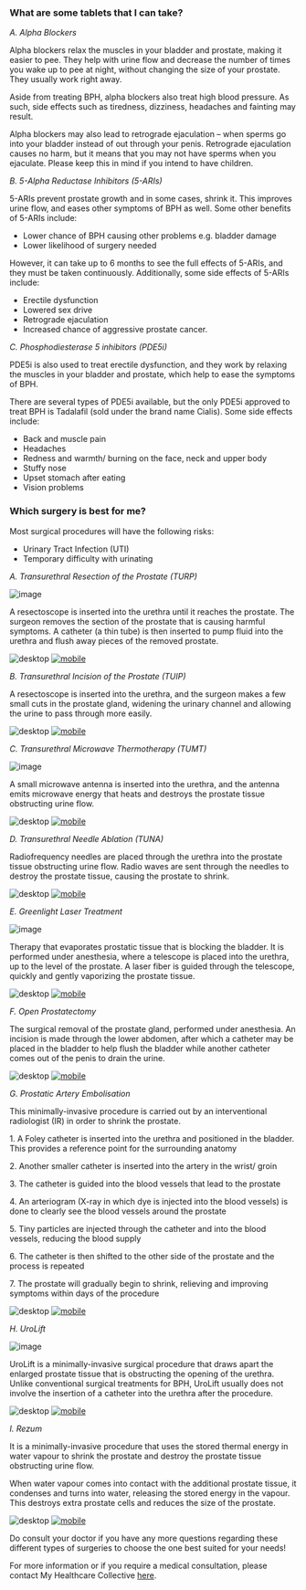 ### What are some tablets that I can take?

_A. Alpha Blockers_

Alpha blockers relax the muscles in your bladder and prostate, making it easier to pee. They help with urine flow and decrease the number of times you wake up to pee at night, without changing the size of your prostate. They usually work right away.

Aside from treating BPH, alpha blockers also treat high blood pressure. As such, side effects such as tiredness, dizziness, headaches and fainting may result.

Alpha blockers may also lead to retrograde ejaculation – when sperms go into your bladder instead of out through your penis. Retrograde ejaculation causes no harm, but it means that you may not have sperms when you ejaculate. Please keep this in mind if you intend to have children.

_B. 5-Alpha Reductase Inhibitors (5-ARIs)_

5-ARIs prevent prostate growth and in some cases, shrink it. This improves urine flow, and eases other symptoms of BPH as well. Some other benefits of 5-ARIs include:

- Lower chance of BPH causing other problems e.g. bladder damage
- Lower likelihood of surgery needed

However, it can take up to 6 months to see the full effects of 5-ARIs, and they must be taken continuously. Additionally, some side effects of 5-ARIs include:

- Erectile dysfunction
- Lowered sex drive
- Retrograde ejaculation
- Increased chance of aggressive prostate cancer.

_C. Phosphodiesterase 5 inhibitors (PDE5i)_

PDE5i is also used to treat erectile dysfunction, and they work by relaxing the muscles in your bladder and prostate, which help to ease the symptoms of BPH.

There are several types of PDE5i available, but the only PDE5i approved to treat BPH is Tadalafil (sold under the brand name Cialis). Some side effects include:

- Back and muscle pain
- Headaches
- Redness and warmth/ burning on the face, neck and upper body
- Stuffy nose
- Upset stomach after eating
- Vision problems

### Which surgery is best for me?

Most surgical procedures will have the following risks:

- Urinary Tract Infection (UTI)
- Temporary difficulty with urinating

_A. Transurethral Resection of the Prostate (TURP)_

![image](/assets/post-images/post10a.png#center)

A resectoscope is inserted into the urethra until it reaches the prostate. The surgeon removes the section of the prostate that is causing harmful symptoms. A catheter (a thin tube) is then inserted to pump fluid into the urethra and flush away pieces of the removed prostate.

![desktop](/assets/post-images/post10e.png#desktop) 
[![mobile](/assets/post-images/post10f.png#mobile)](/assets/post-images/post10f.png)


_B. Transurethral Incision of the Prostate (TUIP)_

A resectoscope is inserted into the urethra, and the surgeon makes a few small cuts in the prostate gland, widening the urinary channel and allowing the urine to pass through more easily.

![desktop](/assets/post-images/post10h.png#desktop) 
[![mobile](/assets/post-images/post10i.png#mobile)](/assets/post-images/post10i.png)

_C. Transurethral Microwave Thermotherapy (TUMT)_

![image](/assets/post-images/post10b.png#center)

A small microwave antenna is inserted into the urethra, and the antenna emits microwave energy that heats and destroys the prostate tissue obstructing urine flow.

![desktop](/assets/post-images/post10j.png#desktop) 
[![mobile](/assets/post-images/post10k.png#mobile)](/assets/post-images/post10k.png)

_D. Transurethral Needle Ablation (TUNA)_

Radiofrequency needles are placed through the urethra into the prostate tissue obstructing urine flow. Radio waves are sent through the needles to destroy the prostate tissue, causing the prostate to shrink.

![desktop](/assets/post-images/post10l.png#desktop) 
[![mobile](/assets/post-images/post10m.png#mobile)](/assets/post-images/post10m.png)

_E. Greenlight Laser Treatment_

![image](/assets/post-images/post10c.png#center)

Therapy that evaporates prostatic tissue that is blocking the bladder. It is performed under anesthesia, where a telescope is placed into the urethra, up to the level of the prostate. A laser fiber is guided through the telescope, quickly and gently vaporizing the prostate tissue.

![desktop](/assets/post-images/post10n.png#desktop) 
[![mobile](/assets/post-images/post10o.png#mobile)](/assets/post-images/post10m.png)

_F. Open Prostatectomy_

The surgical removal of the prostate gland, performed under anesthesia. An incision is made through the lower abdomen, after which a catheter may be placed in the bladder to help flush the bladder while another catheter comes out of the penis to drain the urine.

![desktop](/assets/post-images/post10p.png#desktop) 
[![mobile](/assets/post-images/post10q.png#mobile)](/assets/post-images/post10q.png)

_G. Prostatic Artery Embolisation_

This minimally-invasive procedure is carried out by an interventional radiologist (IR) in order to shrink the prostate.

1\. A Foley catheter is inserted into the urethra and positioned in the bladder. This provides a reference point for the surrounding anatomy

2\. Another smaller catheter is inserted into the artery in the wrist/ groin

3\. The catheter is guided into the blood vessels that lead to the prostate

4\. An arteriogram (X-ray in which dye is injected into the blood vessels) is done to clearly see the blood vessels around the prostate

5\. Tiny particles are injected through the catheter and into the blood vessels, reducing the blood supply

6\. The catheter is then shifted to the other side of the prostate and the process is repeated

7\. The prostate will gradually begin to shrink, relieving and improving symptoms within days of the procedure

![desktop](/assets/post-images/post10r.png#desktop) 
[![mobile](/assets/post-images/post10s.png#mobile)](/assets/post-images/post10s.png)

_H. UroLift_

![image](/assets/post-images/post10d.png#center)

UroLift is a minimally-invasive surgical procedure that draws apart the enlarged prostate tissue that is obstructing the opening of the urethra. Unlike conventional surgical treatments for BPH, UroLift usually does not involve the insertion of a catheter into the urethra after the procedure.

![desktop](/assets/post-images/post10t.png#desktop) 
[![mobile](/assets/post-images/post10u.png#mobile)](/assets/post-images/post10u.png)

_I. Rezum_

It is a minimally-invasive procedure that uses the stored thermal energy in water vapour to shrink the prostate and destroy the prostate tissue obstructing urine flow.

When water vapour comes into contact with the additional prostate tissue, it condenses and turns into water, releasing the stored energy in the vapour. This destroys extra prostate cells and reduces the size of the prostate.

![desktop](/assets/post-images/post10v.png#desktop) 
[![mobile](/assets/post-images/post10w.png#mobile)](/assets/post-images/post10w.png)

Do consult your doctor if you have any more questions regarding these different types of surgeries to choose the one best suited for your needs!

For more information or if you require a medical consultation, please contact My Healthcare Collective [here](https://www.myhealthcarecollective.com/contact-us).